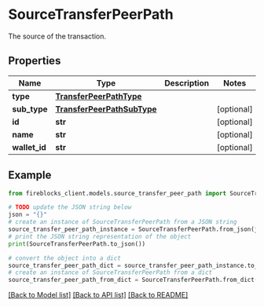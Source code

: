 # SourceTransferPeerPath

The source of the transaction.

## Properties

Name | Type | Description | Notes
------------ | ------------- | ------------- | -------------
**type** | [**TransferPeerPathType**](TransferPeerPathType.md) |  | 
**sub_type** | [**TransferPeerPathSubType**](TransferPeerPathSubType.md) |  | [optional] 
**id** | **str** |  | [optional] 
**name** | **str** |  | [optional] 
**wallet_id** | **str** |  | [optional] 

## Example

```python
from fireblocks_client.models.source_transfer_peer_path import SourceTransferPeerPath

# TODO update the JSON string below
json = "{}"
# create an instance of SourceTransferPeerPath from a JSON string
source_transfer_peer_path_instance = SourceTransferPeerPath.from_json(json)
# print the JSON string representation of the object
print(SourceTransferPeerPath.to_json())

# convert the object into a dict
source_transfer_peer_path_dict = source_transfer_peer_path_instance.to_dict()
# create an instance of SourceTransferPeerPath from a dict
source_transfer_peer_path_from_dict = SourceTransferPeerPath.from_dict(source_transfer_peer_path_dict)
```
[[Back to Model list]](../README.md#documentation-for-models) [[Back to API list]](../README.md#documentation-for-api-endpoints) [[Back to README]](../README.md)


